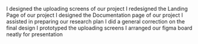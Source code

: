 I designed the uploading screens of our project
I redesigned the Landing Page of our project
I designed the Documentation page of our project
I assisted in preparing our research plan
I did a general correction on the final design
I prototyped the uploading screens
I arranged our figma board neatly for presentation